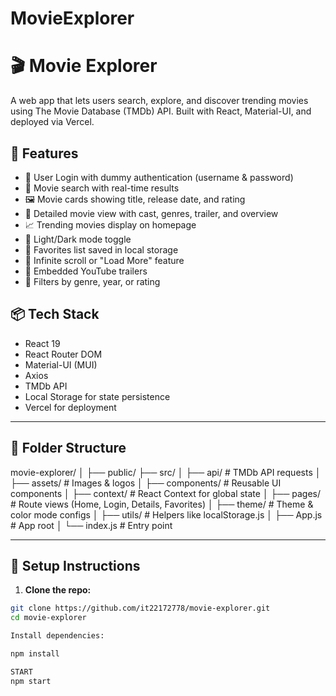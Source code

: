 # MovieExplorer
# 🎬 Movie Explorer

A web app that lets users search, explore, and discover trending movies using The Movie Database (TMDb) API. Built with React, Material-UI, and deployed via Vercel.

## 🌟 Features

- 🔐 User Login with dummy authentication (username & password)
- 🔎 Movie search with real-time results
- 🖼️ Movie cards showing title, release date, and rating
- 📄 Detailed movie view with cast, genres, trailer, and overview
- 📈 Trending movies display on homepage
- 🌙 Light/Dark mode toggle
- 💾 Favorites list saved in local storage
- 📜 Infinite scroll or "Load More" feature
- 🎥 Embedded YouTube trailers
- 🧩 Filters by genre, year, or rating

## 📦 Tech Stack

- React 19
- React Router DOM
- Material-UI (MUI)
- Axios
- TMDb API
- Local Storage for state persistence
- Vercel for deployment

---

## 📁 Folder Structure
movie-explorer/
│
├── public/
├── src/
│ ├── api/ # TMDb API requests
│ ├── assets/ # Images & logos
│ ├── components/ # Reusable UI components
│ ├── context/ # React Context for global state
│ ├── pages/ # Route views (Home, Login, Details, Favorites)
│ ├── theme/ # Theme & color mode configs
│ ├── utils/ # Helpers like localStorage.js
│ ├── App.js # App root
│ └── index.js # Entry point


---

## 🔑 Setup Instructions

1. **Clone the repo:**

```bash
git clone https://github.com/it22172778/movie-explorer.git
cd movie-explorer

Install dependencies:

npm install

START
npm start

